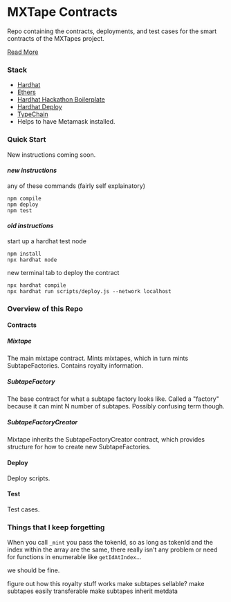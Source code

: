# MXTape Contracts

Repo containing the contracts, deployments, and test cases for the smart contracts of the MXTapes project.

[Read More](https://docs.google.com/document/d/1dLMGF05rfyAeyf8dHteo8na3bnuXJT_EBJ5eLTB7e-4/edit)

### Stack

- [Hardhat](https://hardhat.org/)
- [Ethers](https://docs.ethers.io/v5/)
- [Hardhat Hackathon Boilerplate](https://github.com/nomiclabs/hardhat-hackathon-boilerplate)
- [Hardhat Deploy](https://github.com/wighawag/hardhat-deploy)
- [TypeChain](https://github.com/dethcrypto/TypeChain)
- Helps to have Metamask installed.

### Quick Start

New instructions coming soon.

#### _new instructions_

any of these commands (fairly self explainatory)

```
npm compile
npm deploy
npm test
```

#### _old instructions_

start up a hardhat test node

```
npm install
npx hardhat node
```

new terminal tab to deploy the contract

```
npx hardhat compile
npx hardhat run scripts/deploy.js --network localhost
```

### Overview of this Repo

#### Contracts

##### Mixtape

The main mixtape contract. Mints mixtapes, which in turn mints SubtapeFactories.
Contains royalty information.

##### SubtapeFactory

The base contract for what a subtape factory looks like. Called a "factory" because it can mint N number of subtapes.
Possibly confusing term though.

##### SubtapeFactoryCreator

Mixtape inherits the SubtapeFactoryCreator contract, which provides structure for how to create new SubtapeFactories.

#### Deploy

Deploy scripts.

#### Test

Test cases.

### Things that I keep forgetting

When you call `_mint` you pass the tokenId, so as long as tokenId and the index within the array are the same, there really isn't any problem or need for functions in enumerable like `getIdAtIndex`...

we should be fine.

figure out how this royalty stuff works
make subtapes sellable?
make subtapes easily transferable
make subtapes inherit metdata
